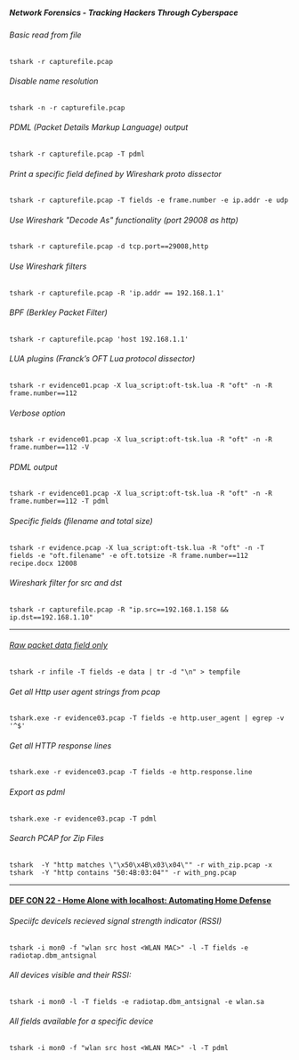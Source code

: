 ##### Network Forensics - Tracking Hackers Through Cyberspace
###### Basic read from file
```tshark -r capturefile.pcap```

###### Disable name resolution
```tshark -n -r capturefile.pcap```

###### PDML (Packet Details Markup Language) output
```tshark -r capturefile.pcap -T pdml```

###### Print a specific field defined by Wireshark proto dissector
```tshark -r capturefile.pcap -T fields -e frame.number -e ip.addr -e udp```

###### Use Wireshark "Decode As" functionality (port 29008 as http)
```tshark -r capturefile.pcap -d tcp.port==29008,http```

###### Use Wireshark filters
```tshark -r capturefile.pcap -R 'ip.addr == 192.168.1.1'```

###### BPF (Berkley Packet Filter)
```tshark -r capturefile.pcap 'host 192.168.1.1'```

###### LUA plugins (Franck’s OFT Lua protocol dissector)
```tshark -r evidence01.pcap -X lua_script:oft-tsk.lua -R "oft" -n -R frame.number==112```

###### Verbose option
```tshark -r evidence01.pcap -X lua_script:oft-tsk.lua -R "oft" -n -R frame.number==112 -V```

###### PDML output
```tshark -r evidence01.pcap -X lua_script:oft-tsk.lua -R "oft" -n -R frame.number==112 -T pdml```

###### Specific fields (filename and total size)
```
tshark -r evidence.pcap -X lua_script:oft-tsk.lua -R "oft" -n -T fields -e "oft.filename" -e oft.totsize -R frame.number==112
recipe.docx 12008
```

###### Wireshark filter for src and dst
```tshark -r capturefile.pcap -R "ip.src==192.168.1.158 && ip.dst==192.168.1.10"```

----

###### [Raw packet data field only](https://ask.wireshark.org/questions/15374/dump-raw-packet-data-field-only)
```tshark -r infile -T fields -e data | tr -d "\n" > tempfile```

###### Get all Http user agent strings from pcap
```tshark.exe -r evidence03.pcap -T fields -e http.user_agent | egrep -v '^$'```

###### Get all HTTP response lines
```tshark.exe -r evidence03.pcap -T fields -e http.response.line```

###### Export as pdml
```tshark.exe -r evidence03.pcap -T pdml```

###### Search PCAP for Zip Files
```tshark  -Y "http matches \"\x50\x4B\x03\x04\"" -r with_zip.pcap -x```
```tshark  -Y "http contains "50:4B:03:04"" -r with_png.pcap```

----

#### [DEF CON 22 - Home Alone with localhost: Automating Home Defense ](https://www.youtube.com/watch?v=2IeU7Cck0hI)
###### Speciifc devicels recieved signal strength indicator (RSSI)
```tshark -i mon0 -f "wlan src host <WLAN MAC>" -l -T fields -e radiotap.dbm_antsignal```

###### All devices visible and their RSSI:
```tshark -i mon0 -l -T fields -e radiotap.dbm_antsignal -e wlan.sa```

###### All fields available for a specific device
```tshark -i mon0 -f "wlan src host <WLAN MAC>" -l -T pdml```
